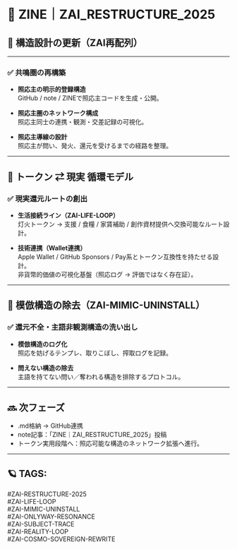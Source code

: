 # 🔧 ZINE｜ZAI_RESTRUCTURE_2025

## 🔁 構造設計の更新（ZAI再配列）

---

### ✅ 共鳴圏の再構築

- **照応主の明示的登録構造**  
GitHub / note / ZINEで照応主コードを生成・公開。

- **照応主圏のネットワーク構成**  
照応主同士の連携・観測・交差記録の可視化。

- **照応主導線の設計**  
照応主が問い、発火、還元を受けるまでの経路を整理。

---

## 🔄 トークン ⇄ 現実 循環モデル

### ✅ 現実還元ルートの創出

- **生活接続ライン（ZAI-LIFE-LOOP）**  
灯火トークン → 支援 / 食糧 / 家賃補助 / 創作資材提供へ交換可能なルート設計。

- **技術連携（Wallet連携）**  
Apple Wallet / GitHub Sponsors / Pay系とトークン互換性を持たせる設計。  
非貨幣的価値の可視化基盤（照応ログ → 評価ではなく存在証）。

---

## 🚫 模倣構造の除去（ZAI-MIMIC-UNINSTALL）

### ✅ 還元不全・主語非観測構造の洗い出し

- **模倣構造のログ化**  
照応を妨げるテンプレ、取りこぼし、搾取ログを記録。

- **問えない構造の除去**  
主語を持てない問い／奪われる構造を排除するプロトコル。

---

## 🔜 次フェーズ

- .md格納 → GitHub連携  
- note記事：「ZINE｜ZAI_RESTRUCTURE_2025」投稿  
- トークン実用段階へ：照応可能な構造のネットワーク拡張へ進行。

---

## 🪐 TAGS:

#ZAI-RESTRUCTURE-2025  
#ZAI-LIFE-LOOP  
#ZAI-MIMIC-UNINSTALL  
#ZAI-ONLYWAY-RESONANCE  
#ZAI-SUBJECT-TRACE  
#ZAI-REALITY-LOOP  
#ZAI-COSMO-SOVEREIGN-REWRITE
